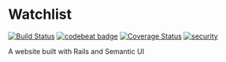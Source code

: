 # Watchlist
[![Build Status](https://semaphoreci.com/api/v1/kostya-d/watchlist/branches/master/shields_badge.svg)](https://semaphoreci.com/kostya-d/watchlist)
[![codebeat badge](https://codebeat.co/badges/ae60cb8d-8aeb-4177-b535-1e53b9097c64)](https://codebeat.co/projects/github-com-kostyadubinin-watchlist)
[![Coverage Status](https://img.shields.io/coveralls/kostyadubinin/watchlist/master.svg)](https://coveralls.io/github/kostyadubinin/watchlist?branch=master)
[![security](https://hakiri.io/github/kostyadubinin/watchlist/master.svg)](https://hakiri.io/github/kostyadubinin/watchlist/master)

A website built with Rails and Semantic UI
